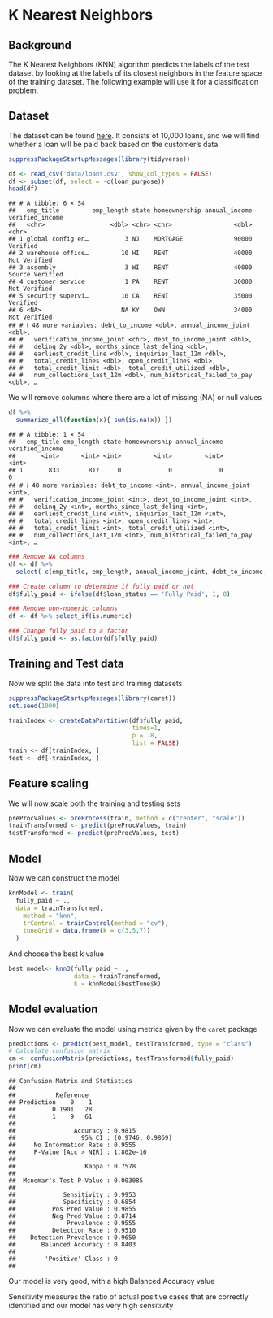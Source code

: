 K Nearest Neighbors
================

## Background

The K Nearest Neighbors (KNN) algorithm predicts the labels of the test
dataset by looking at the labels of its closest neighbors in the feature
space of the training dataset. The following example will use it for a
classification problem.

## Dataset

The dataset can be found
[here](https://www.openintro.org/data/index.php?data=loans_full_schema).
It consists of 10,000 loans, and we will find whether a loan will be
paid back based on the customer’s data.

``` r
suppressPackageStartupMessages(library(tidyverse))

df <- read_csv('data/loans.csv', show_col_types = FALSE)
df <- subset(df, select = -c(loan_purpose))
head(df)
```

    ## # A tibble: 6 × 54
    ##   emp_title         emp_length state homeownership annual_income verified_income
    ##   <chr>                  <dbl> <chr> <chr>                 <dbl> <chr>          
    ## 1 global config en…          3 NJ    MORTGAGE              90000 Verified       
    ## 2 warehouse office…         10 HI    RENT                  40000 Not Verified   
    ## 3 assembly                   3 WI    RENT                  40000 Source Verified
    ## 4 customer service           1 PA    RENT                  30000 Not Verified   
    ## 5 security supervi…         10 CA    RENT                  35000 Verified       
    ## 6 <NA>                      NA KY    OWN                   34000 Not Verified   
    ## # ℹ 48 more variables: debt_to_income <dbl>, annual_income_joint <dbl>,
    ## #   verification_income_joint <chr>, debt_to_income_joint <dbl>,
    ## #   delinq_2y <dbl>, months_since_last_delinq <dbl>,
    ## #   earliest_credit_line <dbl>, inquiries_last_12m <dbl>,
    ## #   total_credit_lines <dbl>, open_credit_lines <dbl>,
    ## #   total_credit_limit <dbl>, total_credit_utilized <dbl>,
    ## #   num_collections_last_12m <dbl>, num_historical_failed_to_pay <dbl>, …

We will remove columns where there are a lot of missing (NA) or null
values

``` r
df %>%
  summarize_all(function(x){ sum(is.na(x)) })
```

    ## # A tibble: 1 × 54
    ##   emp_title emp_length state homeownership annual_income verified_income
    ##       <int>      <int> <int>         <int>         <int>           <int>
    ## 1       833        817     0             0             0               0
    ## # ℹ 48 more variables: debt_to_income <int>, annual_income_joint <int>,
    ## #   verification_income_joint <int>, debt_to_income_joint <int>,
    ## #   delinq_2y <int>, months_since_last_delinq <int>,
    ## #   earliest_credit_line <int>, inquiries_last_12m <int>,
    ## #   total_credit_lines <int>, open_credit_lines <int>,
    ## #   total_credit_limit <int>, total_credit_utilized <int>,
    ## #   num_collections_last_12m <int>, num_historical_failed_to_pay <int>, …

``` r
### Remove NA columns
df <- df %>%
  select(-c(emp_title, emp_length, annual_income_joint, debt_to_income, verification_income_joint, debt_to_income_joint, months_since_last_delinq, months_since_90d_late, months_since_last_credit_inquiry, num_accounts_120d_past_due))

### Create column to determine if fully paid or not
df$fully_paid <- ifelse(df$loan_status == 'Fully Paid', 1, 0)

### Remove non-numeric columns
df <- df %>% select_if(is.numeric)

### Change fully paid to a factor
df$fully_paid <- as.factor(df$fully_paid)
```

## Training and Test data

Now we split the data into test and training datasets

``` r
suppressPackageStartupMessages(library(caret))
set.seed(1000)

trainIndex <- createDataPartition(df$fully_paid, 
                                  times=1, 
                                  p = .8, 
                                  list = FALSE)
train <- df[trainIndex, ]
test <- df[-trainIndex, ]
```

## Feature scaling

We will now scale both the training and testing sets

``` r
preProcValues <- preProcess(train, method = c("center", "scale"))
trainTransformed <- predict(preProcValues, train)
testTransformed <- predict(preProcValues, test)
```

## Model

Now we can construct the model

``` r
knnModel <- train(
  fully_paid ~ ., 
  data = trainTransformed, 
    method = "knn", 
    trControl = trainControl(method = "cv"), 
    tuneGrid = data.frame(k = c(3,5,7))
  )
```

And choose the best k value

``` r
best_model<- knn3(fully_paid ~ .,
                  data = trainTransformed,
                  k = knnModel$bestTune$k)
```

## Model evaluation

Now we can evaluate the model using metrics given by the `caret` package

``` r
predictions <- predict(best_model, testTransformed, type = "class")
# Calculate confusion matrix
cm <- confusionMatrix(predictions, testTransformed$fully_paid)
print(cm)
```

    ## Confusion Matrix and Statistics
    ## 
    ##           Reference
    ## Prediction    0    1
    ##          0 1901   28
    ##          1    9   61
    ##                                           
    ##                Accuracy : 0.9815          
    ##                  95% CI : (0.9746, 0.9869)
    ##     No Information Rate : 0.9555          
    ##     P-Value [Acc > NIR] : 1.802e-10       
    ##                                           
    ##                   Kappa : 0.7578          
    ##                                           
    ##  Mcnemar's Test P-Value : 0.003085        
    ##                                           
    ##             Sensitivity : 0.9953          
    ##             Specificity : 0.6854          
    ##          Pos Pred Value : 0.9855          
    ##          Neg Pred Value : 0.8714          
    ##              Prevalence : 0.9555          
    ##          Detection Rate : 0.9510          
    ##    Detection Prevalence : 0.9650          
    ##       Balanced Accuracy : 0.8403          
    ##                                           
    ##        'Positive' Class : 0               
    ## 

Our model is very good, with a high Balanced Accuracy value

Sensitivity measures the ratio of actual positive cases that are
correctly identified and our model has very high sensitivity
